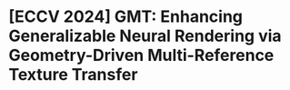 # [ECCV 2024] GMT: Enhancing Generalizable Neural Rendering via Geometry-Driven Multi-Reference Texture Transfer
